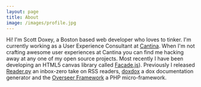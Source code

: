 ```yaml
---
layout: page
title: About
image: /images/profile.jpg
---
```


Hi! I'm Scott Doxey, a Boston based web developer who loves to tinker. I'm currently working as a User Experience Consultant at [Cantina](http://cantina.co). When I'm not crafting awesome user experiences at Cantina you can find me hacking away at any one of my open source projects. Most recently I have been developing an HTML5 canvas library called [Facade.js](http://facadejs.com)). Previously I released [Reader.py](https://github.com/neogeek/reader.py) an inbox-zero take on RSS readers, [doxdox](https://github.com/neogeek/doxdox) a dox documentation generator and the [Overseer Framework](https://github.com/neogeek/Overseer-Framework) a PHP micro-framework.
